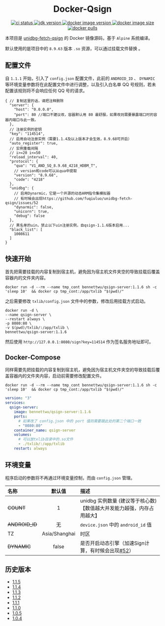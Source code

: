 <h1 align="center"> Docker-Qsign </h1>

<p align="center">
    <a href="https://github.com/BennettChina/docker-qsign/actions/workflows/ci.yml">
        <img src="https://github.com/BennettChina/docker-qsign/actions/workflows/ci.yml/badge.svg" alt="ci status"/>
    </a>
    <a href="https://github.com/adoptium/containers/tree/main/8/jre/alpine">
        <img src="https://img.shields.io/badge/openjdk-8-blue?logo=openjdk" alt="jdk version"/>
    </a>
    <a href="https://hub.docker.com/r/bennettwu/qsign-server">
        <img src="https://img.shields.io/docker/v/bennettwu/qsign-server?logo=docker" alt="docker image version"/>
    </a>
    <a href="https://hub.docker.com/r/bennettwu/qsign-server">
        <img src="https://img.shields.io/docker/image-size/bennettwu/qsign-server" alt="docker image size"/>
    </a>
    <a href="https://hub.docker.com/r/bennettwu/qsign-server">
        <img src="https://img.shields.io/docker/pulls/bennettwu/qsign-server" alt="docker pulls"/>
    </a>
</p>

本项目是 [unidbg-fetch-qsign](https://github.com/fuqiuluo/unidbg-fetch-qsign) 的 Docker 镜像源码，基于 `Alpine` 系统编译。

默认使用的是项目中的 `8.9.63` 版本 `.so` 资源，可以通过挂载文件替换 。

## 配置文件

自 `1.1.1` 开始，引入了 `config.json` 配置文件，此前的 `ANDROID_ID` 、 `DYNAMIC` 等环境变量参数将在此配置文件中进行调整，以及引入白名单
QQ 号规则，若未配置该规则将不会响应任何 QQ 号的请求。

```json5
{ // 复制这里的话，请把注释删除
  "server": {
    "host": "0.0.0.0",
    "port": 80 //端口不建议改，容器默认用 80 最舒服，如果改则需要暴露端口时的容器内端口与此一致。
  },
  // 注册实例的密钥
  "key": "114514",
  // 启用自动注册实例（需要1.1.4及以上版本才会生效，8.9.68可开启）
  "auto_register": true,
  // 实例重载间隔
  // i>=20 i<=50
  "reload_interval": 40, 
  "protocol": {
    "qua": "V1_AND_SQ_8.9.68_4218_HDBM_T",
    // version和code可以从qua中提取
    "version": "8.9.68", 
    "code": "4218"
  },
  "unidbg": {
    // 启用Dynarmic，它是一个开源的动态ARM指令集模拟器
    // 有时候会出现https://github.com/fuqiuluo/unidbg-fetch-qsign/issues/52
    "dynarmic": false,
    "unicorn": true,
    "debug": false
  },
  // 黑名单的uin，禁止以下uin注册实例，自qsign-1.1.6版本启用...
  "black_list": [
    1008611
  ]
}
```

## 快速开始

首先把需要挂载的内容复制到宿主机，避免因为宿主机文件夹空的导致挂载后覆盖容器内的文件夹内容。

```shell
docker run -d --rm --name tmp_cont bennettwu/qsign-server:1.1.6 sh -c 'sleep 10'  && docker cp tmp_cont:/app/txlib "$(pwd)/"
```

之后需要修改 `txlib/config.json` 文件中的参数，修改后用挂载方式启动。

```shell
docker run -d \
--name qsign-server \
--restart always \
-p 8080:80 \
-v $(pwd)/txlib/:/app/txlib \
bennettwu/qsign-server:1.1.6
```

然后使用 `http://127.0.0.1:8080/sign?key=114514` 作为签名服务地址即可。

## Docker-Compose

同样需要先把挂载的内容复制到宿主机，避免因为宿主机文件夹空的导致挂载后覆盖容器内的文件夹内容，启动前需要修改配置文件。

```shell
docker run -d --rm --name tmp_cont bennettwu/qsign-server:1.1.6 sh -c 'sleep 10'  && docker cp tmp_cont:/app/txlib "$(pwd)/"
```

```yaml
version: "3"
services:
  qsign-server:
    image: bennettwu/qsign-server:1.1.6
    ports:
      # 如果改了 config.json 中的 port 值则需要跟此处的第二个端口一致
      - "8080:80"
    container_name: qsign-server
    volumes:
      # 可以放txlib目录中的.so文件
      - ./txlib/:/app/txlib
    restart: always
```

## 环境变量

程序启动的参数将不再通过环境变量控制，而由 `config.json` 管理。

| 名称             |      默认值      | 描述                                                                                       |
|:---------------|:-------------:|:-----------------------------------------------------------------------------------------|
| ~~COUNT~~      |       1       | unidbg 实例数量 (建议等于核心数) 【数值越大并发能力越强，内存占用越大】                                                |
| ~~ANDROID_ID~~ |       无       | `device.json` 中的 `android_id` 值                                                          |
| TZ             | Asia/Shanghai | 时区                                                                                       |
| ~~DYNAMIC~~    |     false     | 是否开启动态引擎（加速Sign计算，有时候会出现[#52](https://github.com/fuqiuluo/unidbg-fetch-qsign/issues/52)） |

## 历史版本

- [1.1.5](https://github.com/BennettChina/docker-qsign/tree/v1.1.5)
- [1.1.4](https://github.com/BennettChina/docker-qsign/tree/v1.1.4)
- [1.1.3](https://github.com/BennettChina/docker-qsign/tree/v1.1.3)
- [1.1.2](https://github.com/BennettChina/docker-qsign/tree/v1.1.2)
- [1.1.1](https://github.com/BennettChina/docker-qsign/tree/v1.1.1)
- [1.1.0](https://github.com/BennettChina/docker-qsign/tree/v1.1.0)
- [1.0.5](https://github.com/BennettChina/docker-qsign/tree/v1.0.5)
- [1.0.4](https://github.com/BennettChina/docker-qsign/tree/v1.0.4)
